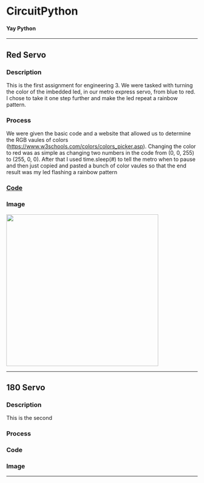 # CircuitPython
#### Yay Python
-------------

## Red Servo

### Description

This is the first assignment for engineering 3. We were tasked with turning the color of the imbedded led, in our metro express servo, from blue to red. I chose to take it one step further and make the led repeat a rainbow pattern. 

### Process

We were given the basic code and a website that allowed us to determine the RGB vaules of colors (https://www.w3schools.com/colors/colors_picker.asp). Changing the color to red was as simple as changing two numbers in the code from (0, 0, 255) to (255, 0, 0). After that I used time.sleep(#) to tell the metro when to pause and then just copied and pasted a bunch of color vaules so that the end result was my led flashing a rainbow pattern 

### [Code](Code/Red.py)

### Image

<img src="Images/ezgif-3-125a11c069bc.gif" width="400" height="400" />

---------

## 180 Servo

### Description

This is the second 

### Process

### Code

### Image 

-------
